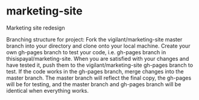 marketing-site
==============
Marketing site redesign

Branching structure for project:
Fork the vigilant/marketing-site master branch into your directory and clone onto your local machine. Create your own gh-pages branch to test your code, i.e. gh-pages branch in thisispayal/marketing-site. When you are satisfied with your changes and have tested it, push them to the vigilant/marketing-site gh-pages branch to test. If the code works in the gh-pages branch, merge changes into the master branch. The master branch will reflect the final copy, the gh-pages will be for testing, and the master branch and gh-pages branch will be identical when everything works.
